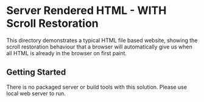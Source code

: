 # Server Rendered HTML - WITH Scroll Restoration

This directory demonstrates a typical HTML file based website, showing the scroll restoration behaviour that a browser will automatically give us when all HTML is already in the browser on first paint.

## Getting Started

There is no packaged server or build tools with this solution. Please use local web server to run.
